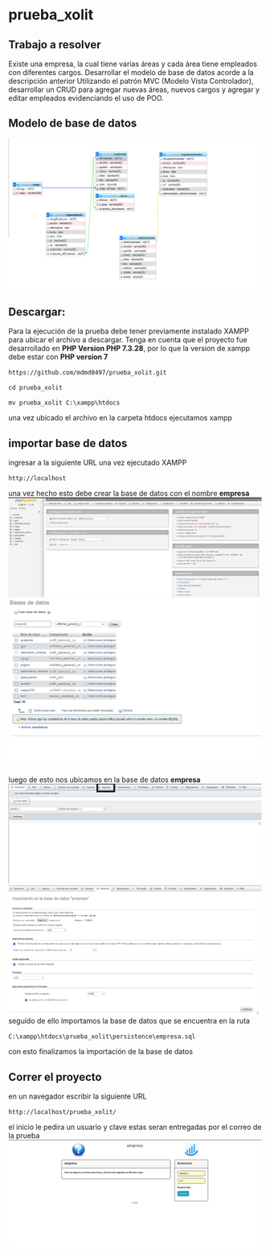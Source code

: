 # prueba_xolit
## Trabajo a resolver

Existe una empresa, la cual tiene varias áreas y cada área tiene empleados con diferentes
cargos.
Desarrollar el modelo de base de datos acorde a la descripción anterior
Utilizando el patrón MVC (Modelo Vista Controlador), desarrollar un CRUD para agregar
nuevas áreas, nuevos cargos y agregar y editar empleados evidenciando el uso de POO.

## Modelo de base de datos

![Image text](https://github.com/mdmd0497/prueba_xolit/blob/master/empresa-modelo.PNG)
## Descargar:
Para la ejecución de la prueba debe tener previamente instalado XAMPP para ubicar el archivo a descargar.
Tenga en cuenta que el proyecto fue desarrollado en **PHP Version PHP 7.3.28**, por lo que la version de xampp debe estar con **PHP version 7**
```
https://github.com/mdmd0497/prueba_xolit.git
```

```
cd prueba_xolit
```

```
mv prueba_xolit C:\xampp\htdocs
```

una vez ubicado el archivo en la carpeta htdocs ejecutamos xampp

## importar base de datos
ingresar a la siguiente URL una vez ejecutado XAMPP
```
http://localhost
```
una vez hecho esto debe crear la base de datos con el nombre **empresa**
![Image text](https://github.com/mdmd0497/prueba_xolit/blob/master/php-myadmin.PNG)
![Image text](https://github.com/mdmd0497/prueba_xolit/blob/master/crearBase.PNG)

luego de esto nos ubicamos en la base de datos **empresa**
![Image text](https://github.com/mdmd0497/prueba_xolit/blob/master/importar.png)
![Image text](https://github.com/mdmd0497/prueba_xolit/blob/master/importar-2.PNG)
seguido de ello importamos la base de datos que se encuentra en la ruta
```
C:\xampp\htdocs\prueba_xolit\persistence\empresa.sql
```
con esto finalizamos la importación de la base de datos

## Correr el proyecto
en un navegador escribir la siguiente URL
```
http://localhost/prueba_xolit/
```

el inicio le pedira un usuario y clave estas seran entregadas por el correo de la prueba
![Image text](https://github.com/mdmd0497/prueba_xolit/blob/master/pagina-inicio.PNG)
